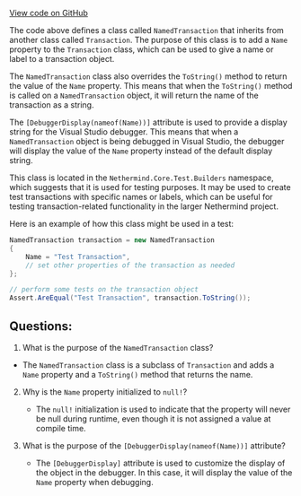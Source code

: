 [View code on GitHub](https://github.com/NethermindEth/nethermind/src/Nethermind/Nethermind.Core.Test/Builders/NamedTransaction.cs)

The code above defines a class called `NamedTransaction` that inherits from another class called `Transaction`. The purpose of this class is to add a `Name` property to the `Transaction` class, which can be used to give a name or label to a transaction object. 

The `NamedTransaction` class also overrides the `ToString()` method to return the value of the `Name` property. This means that when the `ToString()` method is called on a `NamedTransaction` object, it will return the name of the transaction as a string.

The `[DebuggerDisplay(nameof(Name))]` attribute is used to provide a display string for the Visual Studio debugger. This means that when a `NamedTransaction` object is being debugged in Visual Studio, the debugger will display the value of the `Name` property instead of the default display string.

This class is located in the `Nethermind.Core.Test.Builders` namespace, which suggests that it is used for testing purposes. It may be used to create test transactions with specific names or labels, which can be useful for testing transaction-related functionality in the larger Nethermind project.

Here is an example of how this class might be used in a test:

```csharp
NamedTransaction transaction = new NamedTransaction
{
    Name = "Test Transaction",
    // set other properties of the transaction as needed
};

// perform some tests on the transaction object
Assert.AreEqual("Test Transaction", transaction.ToString());
```
## Questions: 
 1. What is the purpose of the `NamedTransaction` class?
   - The `NamedTransaction` class is a subclass of `Transaction` and adds a `Name` property and a `ToString()` method that returns the name.

2. Why is the `Name` property initialized to `null!`?
   - The `null!` initialization is used to indicate that the property will never be null during runtime, even though it is not assigned a value at compile time.

3. What is the purpose of the `[DebuggerDisplay(nameof(Name))]` attribute?
   - The `[DebuggerDisplay]` attribute is used to customize the display of the object in the debugger. In this case, it will display the value of the `Name` property when debugging.